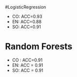 #LogisticRegression

- CO: ACC=0.93
- EN: ACC=0.88
- SO: ACC=0.91

# Random Forests

- CO : ACC=0.91
- EN: ACC = 0.91
- SO: ACC = 0.91 
